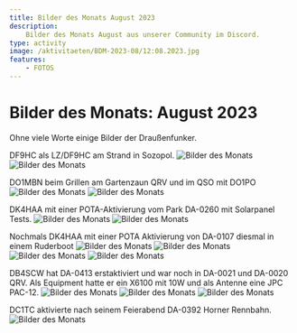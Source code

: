```yaml
---
title: Bilder des Monats August 2023
description:
    Bilder des Monats August aus unserer Community im Discord.
type: activity
image: /aktivitaeten/BDM-2023-08/12:08.2023.jpg
features:
    - FOTOS
---
```


# Bilder des Monats: August 2023

Ohne viele Worte einige Bilder der Draußenfunker.

DF9HC als LZ/DF9HC am Strand in Sozopol.
![Bilder des Monats](/aktivitaeten/BDM-2023-08/01_08-2023.jpg)
![Bilder des Monats](/aktivitaeten/BDM-2023-08/02_08-2023.jpg)

DO1MBN beim Grillen am Gartenzaun QRV und im QSO mit DO1PO
![Bilder des Monats](/aktivitaeten/BDM-2023-08/03_08-2023.jpg)
![Bilder des Monats](/aktivitaeten/BDM-2023-08/04_08-2023.jpg)

DK4HAA mit einer POTA-Aktivierung vom Park DA-0260 mit Solarpanel Tests.
![Bilder des Monats](/aktivitaeten/BDM-2023-08/05_08-2023.jpg)
![Bilder des Monats](/aktivitaeten/BDM-2023-08/06_08-2023.jpg)

Nochmals DK4HAA mit einer POTA Aktivierung von DA-0107 diesmal in einem Ruderboot
![Bilder des Monats](/aktivitaeten/BDM-2023-08/07_08-2023.jpg)
![Bilder des Monats](/aktivitaeten/BDM-2023-08/08_08-2023.jpg)
![Bilder des Monats](/aktivitaeten/BDM-2023-08/09_08-2023.jpg)
![Bilder des Monats](/aktivitaeten/BDM-2023-08/10_08-2023.jpg)

DB4SCW hat DA-0413 erstaktiviert und war noch in DA-0021 und DA-0020 QRV.
Als Equipment hatte er ein X6100 mit 10W und als Antenne eine JPC PAC-12.
![Bilder des Monats](/aktivitaeten/BDM-2023-08/11_08-2023.jpg)
![Bilder des Monats](/aktivitaeten/BDM-2023-08/12_08-2023.jpg)
![Bilder des Monats](/aktivitaeten/BDM-2023-08/13_08-2023.jpg)

DC1TC aktivierte nach seinem Feierabend DA-0392 Horner Rennbahn.
![Bilder des Monats](/aktivitaeten/BDM-2023-08/14_08-2023.jpg)

